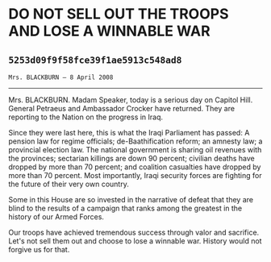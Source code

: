 # DO NOT SELL OUT THE TROOPS AND LOSE A WINNABLE WAR
## `5253d09f9f58fce39f1ae5913c548ad8`
`Mrs. BLACKBURN — 8 April 2008`

---


Mrs. BLACKBURN. Madam Speaker, today is a serious day on Capitol 
Hill. General Petraeus and Ambassador Crocker have returned. They are 
reporting to the Nation on the progress in Iraq.

Since they were last here, this is what the Iraqi Parliament has 
passed: A pension law for regime officials; de-Baathification reform; 
an amnesty law; a provincial election law. The national government is 
sharing oil revenues with the provinces; sectarian killings are down 90 
percent; civilian deaths have dropped by more than 70 percent; and 
coalition casualties have dropped by more than 70 percent. Most 
importantly, Iraqi security forces are fighting for the future of their 
very own country.

Some in this House are so invested in the narrative of defeat that 
they are blind to the results of a campaign that ranks among the 
greatest in the history of our Armed Forces.

Our troops have achieved tremendous success through valor and 
sacrifice. Let's not sell them out and choose to lose a winnable war. 
History would not forgive us for that.



